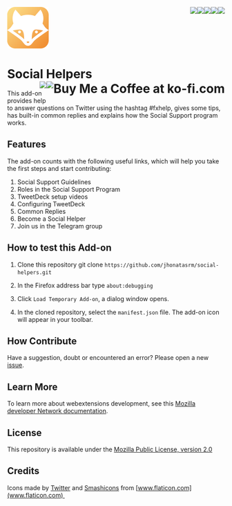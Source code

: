 [<img align="right" src="https://img.shields.io/github/issues/jhonatasrm/social-helpers.svg">](https://img.shields.io/github/license/jhonatasrm/social-helpers.svg)
[<img align="right" src="https://img.shields.io/github/license/jhonatasrm/social-helpers.svg">](https://img.shields.io/github/issues/jhonatasrm/social-helpers.svg)
[<img align="right" src="https://img.shields.io/github/forks/jhonatasrm/social-helpers.svg">](https://img.shields.io/github/issues/jhonatasrm/social-helpers.svg)
[<img align="right" src="https://img.shields.io/github/stars/jhonatasrm/social-helpers.svg">](https://img.shields.io/github/stars/jhonatasrm/social-helpers.svg)
[<img align="right" src="https://img.shields.io/github/release/jhonatasrm/social-helpers.svg">](https://img.shields.io/github/release/jhonatasrm/social-helpers.svg)

![Social Helpers icon](src/res/icons/icon@2x.png)

# Social Helpers <a href='https://ko-fi.com/S6S5S3WU' target='_blank'><img align="right" height='36' style='border:0px;height:36px;' src='https://az743702.vo.msecnd.net/cdn/kofi1.png?v=0' border='0' alt='Buy Me a Coffee at ko-fi.com'/></a>[<img align="right" src="https://addons.cdn.mozilla.net/static/img/addons-buttons/AMO-button_2.png">](https://addons.mozilla.org/en-US/firefox/addon/social-helpers/)

This add-on provides help to answer questions on Twitter using the hashtag #fxhelp, gives some tips, has built-in common replies and explains how the Social Support program works.

## Features
The add-on counts with the following useful links, which will help you take the first steps and start contributing:

1. Social Support Guidelines
2. Roles in the Social Support Program
3. TweetDeck setup videos
4. Configuring TweetDeck
5. Common Replies
6. Become a Social Helper
7. Join us in the Telegram group

## How to test this Add-on

1. Clone this repository git clone ```https://github.com/jhonatasrm/social-helpers.git```

2. In the Firefox address bar type ```about:debugging```

3. Click ```Load Temporary Add-on```, a dialog window opens.

4. In the cloned repository, select the ```manifest.json``` file. The add-on icon will appear in your toolbar.

## How Contribute

Have a suggestion, doubt or encountered an error? Please open a new [issue](https://github.com/jhonatasrm/social-helpers/issues/new).

## Learn More
To learn more about webextensions development, see this [Mozilla developer Network documentation](https://developer.mozilla.org/en-US/Add-ons/WebExtensions).

## License
This repository is available under the [Mozilla Public License, version 2.0](https://github.com/jhonatasrm/social-helpers/blob/master/LICENSE)

## Credits
Icons made by [Twitter](https://www.flaticon.com/authors/twitter) and [Smashicons](https://www.flaticon.com/authors/Smashicons) from [www.flaticon.com](www.flaticon.com) 

